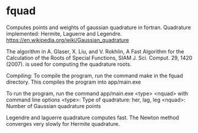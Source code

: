 # fquad
Computes points and weights of gaussian quadrature in fortran.
Quadrature implemented: Hermite, Laguerre and Legendre.
https://en.wikipedia.org/wiki/Gaussian_quadrature

The algorithm in
A. Glaser, X. Liu, and V. Rokhlin, A Fast Algorithm for the Calculation of the Roots of Special Functions, SIAM J. Sci. Comput. 29, 1420 (2007).
is used for computing the quadrature roots.

Compiling:
To compile the program, run the command make in the fquad directory.
This compiles the program into app/main.exe

To run the program, run the command app/main.exe \<type\> \<nquad\> with command line options 
\<type\>: Type of quadrature: her, lag, leg
\<nquad\>: Number of Gaussian quadrature points 

Legendre and laguerre quadrature computes fast.
The Newton method converges very slowly for Hermite quadrature.
